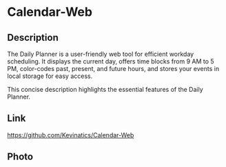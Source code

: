 # Calendar-Web

## Description

The Daily Planner is a user-friendly web tool for efficient workday scheduling. It displays the current day, offers time blocks from 9 AM to 5 PM, color-codes past, present, and future hours, and stores your events in local storage for easy access.

This concise description highlights the essential features of the Daily Planner.

## Link
https://github.com/Kevinatics/Calendar-Web

## Photo